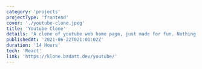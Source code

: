 ```yaml
---
category: 'projects'
projectType: 'frontend'
cover: './youtube-clone.jpeg'
title: 'Youtube Clone'
details: 'A clone of youtube web home page, just made for fun. Nothing is really interactive on the site'
publishedAt: '2021-06-22T021:01:02Z'
duration: '14 Hours'
tech: 'React'
link: 'https://klone.badatt.dev/youtube/'
---
```

